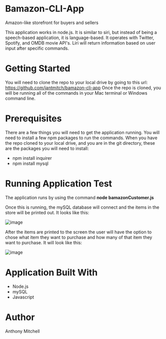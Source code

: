 # Bamazon-CLI-App
Amazon-like storefront for buyers and sellers


This application works in node.js. It is similar to siri, but instead of being a speech-based application, it is language-based. It operates with Twitter, Spotify, and OMDB movie API's. Liri will return information based on user input after specific commands. 

# Getting Started

You will need to clone the repo to your local drive by going to this url: https://github.com/jantmitch/bamazon-cli-app
Once the repo is cloned, you will be running all of the commands in your Mac terminal or Windows command line.

# Prerequisites

There are a few things you will need to get the application running. You will need to install a few npm packages to run the commands. When you have the repo cloned to your local drive, and you are in the git directory, these are the packages you will need to install:

* npm install inquirer
* npm install mysql


# Running Application Test

The application runs by using the command **node bamazonCustomer.js**

Once this is running, the mySQL database will connect and the items in the store will be printed out. It looks like this:

![image](https://user-images.githubusercontent.com/32659410/39664151-32a7d30c-504d-11e8-87c9-6ee32e4044c6.png)


After the items are printed to the screen the user will have the option to chose what item they want to purchase and how many of that item they want to purchase. It will look like this:

![image](https://user-images.githubusercontent.com/32659410/39664152-36ba6f40-504d-11e8-8e78-53049808e754.png)


# Application Built With

* Node.js
* mySQL
* Javascript

# Author
Anthony Mitchell



